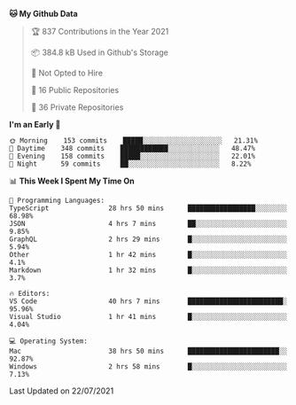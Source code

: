 <!--START_SECTION:waka-->
**🐱 My Github Data** 

> 🏆 837 Contributions in the Year 2021
 > 
> 📦 384.8 kB Used in Github's Storage 
 > 
> 🚫 Not Opted to Hire
 > 
> 📜 16 Public Repositories 
 > 
> 🔑 36 Private Repositories  
 > 
**I'm an Early 🐤** 

```text
🌞 Morning    153 commits    █████░░░░░░░░░░░░░░░░░░░░   21.31% 
🌆 Daytime    348 commits    ████████████░░░░░░░░░░░░░   48.47% 
🌃 Evening    158 commits    █████░░░░░░░░░░░░░░░░░░░░   22.01% 
🌙 Night      59 commits     ██░░░░░░░░░░░░░░░░░░░░░░░   8.22%

```


📊 **This Week I Spent My Time On** 

```text
💬 Programming Languages: 
TypeScript               28 hrs 50 mins      █████████████████░░░░░░░░   68.98% 
JSON                     4 hrs 7 mins        ██░░░░░░░░░░░░░░░░░░░░░░░   9.85% 
GraphQL                  2 hrs 29 mins       █░░░░░░░░░░░░░░░░░░░░░░░░   5.94% 
Other                    1 hr 42 mins        █░░░░░░░░░░░░░░░░░░░░░░░░   4.1% 
Markdown                 1 hr 32 mins        █░░░░░░░░░░░░░░░░░░░░░░░░   3.7%

🔥 Editors: 
VS Code                  40 hrs 7 mins       ████████████████████████░   95.96% 
Visual Studio            1 hr 41 mins        █░░░░░░░░░░░░░░░░░░░░░░░░   4.04%

💻 Operating System: 
Mac                      38 hrs 50 mins      ███████████████████████░░   92.87% 
Windows                  2 hrs 58 mins       █░░░░░░░░░░░░░░░░░░░░░░░░   7.13%

```


 Last Updated on 22/07/2021
<!--END_SECTION:waka-->

